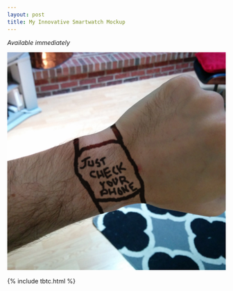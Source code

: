 ```yaml
---
layout: post
title: My Innovative Smartwatch Mockup
---
```


*Available immediately*

![Smarterwatch](/assets/2014-05-20-smartwatch.webp)

{% include tbtc.html %}

